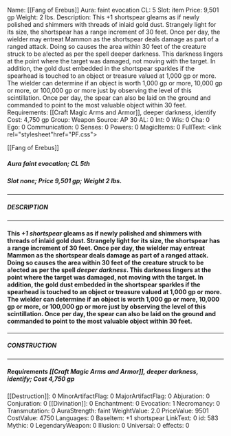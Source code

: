 Name: [[Fang of Erebus]]
Aura: faint evocation
CL: 5
Slot: item
Price: 9,501 gp
Weight: 2 lbs.
Description: This +1 shortspear gleams as if newly polished and shimmers with threads of inlaid gold dust. Strangely light for its size, the shortspear has a range increment of 30 feet. Once per day, the wielder may entreat Mammon as the shortspear deals damage as part of a ranged attack. Doing so causes the area within 30 feet of the creature struck to be a!ected as per the spell deeper darkness. This darkness lingers at the point where the target was damaged, not moving with the target. In addition, the gold dust embedded in the shortspear sparkles if the spearhead is touched to an object or treasure valued at 1,000 gp or more. The wielder can determine if an object is worth 1,000 gp or more, 10,000 gp or more, or 100,000 gp or more just by observing the level of this scintillation. Once per day, the spear can also be laid on the ground and commanded to point to the most valuable object within 30 feet.
Requirements: [[Craft Magic Arms and Armor]], deeper darkness, identify
Cost: 4,750 gp
Group: Weapon
Source: AP 30
AL: 0
Int: 0
Wis: 0
Cha: 0
Ego: 0
Communication: 0
Senses: 0
Powers: 0
MagicItems: 0
FullText: <link rel="stylesheet"href="PF.css"><div class="heading"><p class="alignleft">[[Fang of Erebus]]</p><div style="clear: both;"></div></div><div><h5><b>Aura </b>faint evocation; <b>CL </b>5th</h5><h5><b>Slot </b>none; <b>Price </b>9,501 gp; <b>Weight </b>2 lbs.</h5></div><hr/><div><h5><b>DESCRIPTION</b></h5></div><hr/><div><h4><p>This <i>+1 shortspear</i> gleams as if newly polished and shimmers with threads of inlaid gold dust. Strangely light for its size, the shortspear has a range increment of 30 feet. Once per day, the wielder may entreat Mammon as the shortspear deals damage as part of a ranged attack. Doing so causes the area within 30 feet of the creature struck to be a!ected as per the spell <i>deeper darkness</i>. This darkness lingers at the point where the target was damaged, not moving with the target. In addition, the gold dust embedded in the shortspear sparkles if the spearhead is touched to an object or treasure valued at 1,000 gp or more. The wielder can determine if an object is worth 1,000 gp or more, 10,000 gp or more, or 100,000 gp or more just by observing the level of this scintillation. Once per day, the spear can also be laid on the ground and commanded to point to the most valuable object within 30 feet.</p></h4></div><hr/><div><h5><b>CONSTRUCTION</b></h5></div><hr/><div><h5><b>Requirements </b>[[Craft Magic Arms and Armor]], <i>deeper darkness</i>, <i>identify</i>; <b>Cost </b>4,750 gp</h5></div>
[[Destruction]]: 0
MinorArtifactFlag: 0
MajorArtifactFlag: 0
Abjuration: 0
Conjuration: 0
[[Divination]]: 0
Enchantment: 0
Evocation: 1
Necromancy: 0
Transmutation: 0
AuraStrength: faint
WeightValue: 2.0
PriceValue: 9501
CostValue: 4750
Languages: 0
BaseItem: +1 shortspear
LinkText: 0
id: 583
Mythic: 0
LegendaryWeapon: 0
Illusion: 0
Universal: 0
effects: 0
